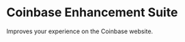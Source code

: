 Coinbase Enhancement Suite
==========================

Improves your experience on the Coinbase website.
